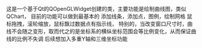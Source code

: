 这是一个基于Qt的QOpenGLWidget创建的类，主要功能是绘制曲线图，类似QChart，
目前的功能可以做到最基本的
添加线条，添加点，图例，绘制网格
鼠标拖拽，滚轮缩放，鼠标飘过数据点有指示线，
特别的，当改变窗口尺寸时，曲线不会随之变形，取而代之的是坐标系的横纵坐标范围会等比例变化，从而保证曲线的比例不失调
后续想加入多重Y轴和三维坐标功能
